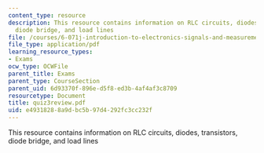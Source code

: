 ```yaml
---
content_type: resource
description: This resource contains information on RLC circuits, diodes, transistors,
  diode bridge, and load lines
file: /courses/6-071j-introduction-to-electronics-signals-and-measurement-spring-2006/e49318288a9dbc5b97d4292fc3cc232f_quiz3review.pdf
file_type: application/pdf
learning_resource_types:
- Exams
ocw_type: OCWFile
parent_title: Exams
parent_type: CourseSection
parent_uid: 6d93370f-896e-d5f8-ed3b-4af4af3c8709
resourcetype: Document
title: quiz3review.pdf
uid: e4931828-8a9d-bc5b-97d4-292fc3cc232f
---
```

This resource contains information on RLC circuits, diodes, transistors, diode bridge, and load lines

